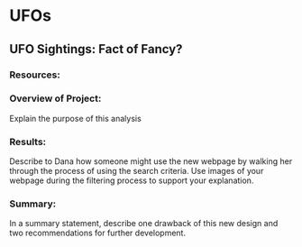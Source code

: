 # UFOs
## UFO Sightings: Fact of Fancy?

### Resources: 

### Overview of Project: 
Explain the purpose of this analysis


### Results: 
Describe to Dana how someone might use the new webpage by walking her through the process of using the search criteria. Use images of your webpage during the filtering process to support your explanation.


### Summary:
In a summary statement, describe one drawback of this new design and two recommendations for further development.
